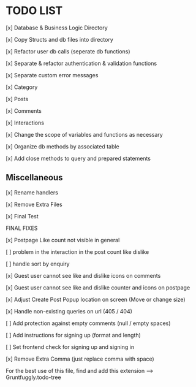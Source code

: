 # TODO LIST

[x] Database & Business Logic Directory

[x] Copy Structs and db files into directory

[x] Refactor user db calls (seperate db functions)

[x] Separate & refactor authentication & validation functions

[x] Separate custom error messages

[x] Category

[x] Posts

[x] Comments

[x] Interactions

[x] Change the scope of variables and functions as necessary

[x] Organize db methods by associated table

[x] Add close methods to query and prepared statements

## Miscellaneous

[x] Rename handlers

[x] Remove Extra Files

[x] Final Test

FINAL FIXES

[x] Postpage Like count not visible in general

[ ] problem in the interaction in the post count like dislike

[ ] handle sort by enquiry

[x] Guest user cannot see like and dislike icons on comments

[x] Guest user cannot see like and dislike counter and icons on postpage

[x] Adjust Create Post Popup location on screen (Move or change size)

[x] Handle non-existing queries on url (405 / 404)

[ ] Add protection against empty comments (null / empty spaces)

[ ] Add instructions for signing up (format and length)

[ ] Set frontend check for signing up and signing in

[x] Remove Extra Comma (just replace comma with space)

For the best use of this file, find and add this extension --> Gruntfuggly.todo-tree
